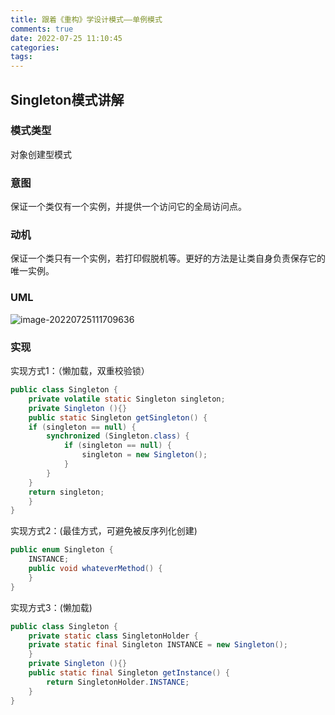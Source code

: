 ```yaml
---
title: 跟着《重构》学设计模式——单例模式
comments: true
date: 2022-07-25 11:10:45
categories:
tags:
---
```


## Singleton模式讲解

### 模式类型

对象创建型模式

### 意图

保证一个类仅有一个实例，并提供一个访问它的全局访问点。

### 动机

保证一个类只有一个实例，若打印假脱机等。更好的方法是让类自身负责保存它的唯一实例。

### UML

![image-20220725111709636](https://gitee.com/wieweicoding/kevinqimgs/raw/master/img/image-20220725111709636.png)

### 实现

实现方式1：（懒加载，双重校验锁）

```java
public class Singleton {  
    private volatile static Singleton singleton;  
    private Singleton (){}  
    public static Singleton getSingleton() {  
    if (singleton == null) {  
        synchronized (Singleton.class) {  
            if (singleton == null) {  
                singleton = new Singleton();  
            }  
        }  
    }  
    return singleton;  
    }  
}
```

实现方式2：(最佳方式，可避免被反序列化创建)

```java
public enum Singleton {  
    INSTANCE;  
    public void whateverMethod() {  
    }  
}
```

实现方式3：(懒加载)

```java
public class Singleton {  
    private static class SingletonHolder {  
    private static final Singleton INSTANCE = new Singleton();  
    }  
    private Singleton (){}  
    public static final Singleton getInstance() {  
        return SingletonHolder.INSTANCE;  
    }  
}
```



